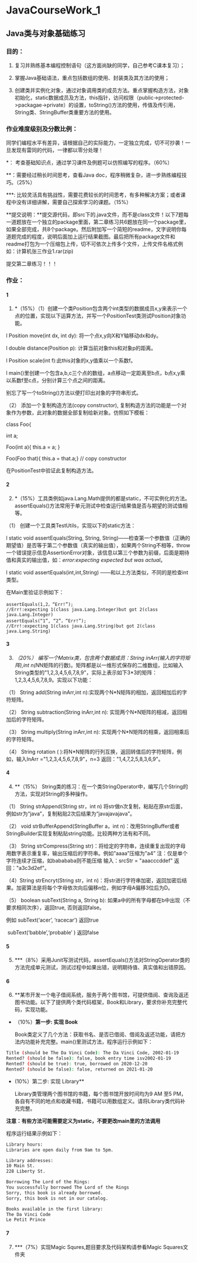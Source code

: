 # JavaCourseWork_1

## Java类与对象基础练习

 

### 目的：

1. 复习并熟练基本编程控制语句（这方面尚缺的同学，自己参考C课本复习）；

2. 掌握Java基础语法，重点包括数组的使用、封装类及其方法的使用；

3. 创建类并实例化对象，通过对象调用类的成员方法。重点掌握构造方法，对象初始化，static数据成员及方法，this指针，访问权限（public->protected->packagae->private）的设置，toString()方法的使用，传值及传引用，String类、StringBuffer类重要方法的使用。

### 作业难度级别及分数比例：

同学们编程水平有差异，请根据自己的实际能力，一定独立完成，切不可抄袭！一旦发现有雷同的代码，一律都以零分处理！

*： 考查基础知识点，通过学习课件及例题可以仿照编写的程序。（60%）

**：需要经过稍长时间思考，查看Java doc，程序稍微复杂，进一步熟练编程技巧。（25%）

***: 比较灵活具有挑战性，需要花费较长的时间思考，有多种解决方案；或者课程中没有详细讲解，需要自己探索学习的课题。（15%）

**提交说明：**提交源代码，即src下的.java文件，而不是class文件！以下7题每一道题放在一个独立的package里面，第二章练习共6题放在同一个package里，如果全部完成，共8个package。然后附加写一个简短的readme，文字说明你每道题完成的程度，说明后面加上运行结果截图。最后把所有package文件和readme打包为一个压缩包上传，切不可依次上传多个文件，上传文件名格式例如：计算机张三作业1.rar(zip)

提交第二章练习！！！

 

### 作业：

#### 1

1. *（15%）（1）创建一个类Position包含两个int类型的数据成员x,y来表示一个点的位置，实现以下运算方法，并写一个PositionTest类测试Position对象功能。

l Position move(int dx, int dy): 将一个点x,y向X和Y轴移动dx和dy。

l double distance(Position p): 计算当前对象this和对象p的距离。

l Position scale(int f):此this对象的x,y值乘以一个系数f。

l main()里创建一个包含a,b,c三个点的数组，a点移动一定距离至b点，b点x,y乘以系数f至c点，分别计算三个点之间的距离。

别忘了写一个toString()方法以便打印出对象的字符串形式。

（2） 添加一个复制构造方法(copy constructor), 复制构造方法的功能是一个对象作为参数，此对象的数据全部复制给新对象。仿照如下模板：

class Foo{ 

int a; 

Foo(int a){ this.a = a; }

Foo(Foo that){ this.a = that.a;}  // copy constructor 

在PositionTest中验证此复制构造方法。

####  2

2. *（15%）工具类例如java.Lang.Math提供的都是static，不可实例化的方法。assertEquals()方法常用于单元测试中检查运行结果值是否与期望的测试值相等。

（1）  创建一个工具类TestUtils，实现以下的static方法：

l  static void assertEquals(String, String, String)——检查第一个参数值（正确的期望值）是否等于第二个参数值（真实的输出值），如果两个String不相等，throw一个错误提示信息AssertionError对象，该信息以第三个参数为前缀，后面是期待值和真实的输出值，如：*error:expecting expected but was actual*。

l  static void assertEquals(int,int,String) ——和以上方法类似，不同的是检查int类型。

在Main里验证示例如下：

```
assertEquals(1,2，“Err!”);
//Err!:expecting 1(class java.Lang.Integer)but got 2(class java.Lang.Integer)
assertEquals(“1”, “2”，“Err!”);
//Err!:expecting 1(class java.Lang.String)but got 2(class java.Lang.String)
```

####  3

3. *（20%） 编写一个Matrix类，包含两个数据成员：String inArr(输入的字符矩阵),int n(N*N矩阵的行数)。矩阵都是以一维形式保存的二维数组，比如输入String类型的"1,2,3,4,5,6,7,8,9"，实际上表示如下3*3的矩阵： 
    1,2,3,4,5,6,7,8,9。实现以下功能：

（1）  String add(String inArr,int n):实现两个N*N矩阵的相加，返回相加后的字符矩阵。

（2）  String subtraction(String inArr,int n): 实现两个N*N矩阵的相减，返回相加后的字符矩阵。

（3）  String multiply(String inArr,int n): 实现两个N*N矩阵的相乘，返回相乘后的字符矩阵。

（4）  String rotation ( ):将N*N矩阵的行列互换，返回转值后的字符矩阵，例如，输入InArr ="1,2,3,4,5,6,7,8,9"，n=3 返回："1,4,7,2,5,8,3,6,9"。

####  4

4. **（15%） String类的练习：在一个类StringOperator中，编写几个String的方法，实现对String的多种操作。

（1） String strAppend(String str，int n) 将str做n次复制，粘贴在原str后面，例如str为“java”，复制粘贴2次后结果为“javajavajava”。

（2） void strBufferAppend(StringBuffer a，int n)：改用StringBuffer或者StringBuilder实现复制粘贴string功能。比较两种方法有和不同。

（3） String strCompress(String str)：将给定的字符串，连续重复出现的字母用数字表示重复率，输出压缩后的字符串。例如”aaaa”压缩为”a4” 
 注：仅是单个字符连续才压缩，如babababa则不能压缩 输入：srcStr = "aaacccddef" 返回："a3c3d2ef"。

（4）String strEncryt(String str，int n)：将str进行字符串加密，返回加密后结果。加密算法是将每个字母依次向后偏移n位，例如字母A偏移3位后为D。

（5） boolean subText(String a, String b): 如果a中的所有字母都在b中出现（不要求相同次序），返回true, 否则返回false。

例如 subText(‘acer’, ‘racecar’) 返回true

​    	subText(‘babble’,‘probable’ ) 返回false

####  5

5. \*\*\*（8%）采用Junit写测试代码，assertEquals()方法对StringOperator类的方法完成单元测试，测试过程中如果出错，说明期待值、真实值和出错原因。

#### 6

6. \*\*某市开发一个电子借阅系统，服务于两个图书馆，可提供借阅、查询及返还图书功能。以下了提供两个类代码框架，Book和Library，要求你补充完整代码，实现功能。

* （10%）**第一步: 实现 Book** 

  	Book类定义了几个方法：获取书名、是否已借阅、借阅及返还功能，请把方法内功能补充完整。main()里测试方法，程序运行示例如下：

```bash
Title (should be The Da Vinci Code): The Da Vinci Code, 2002-01-19
Rented? (should be false): false, book entry time isv2002-01-19
Rented? (should be true): true, borrowed on 2020-12-20
Rented? (should be false): false, returned on 2021-01-20
```

- (10%）第二步: 实现 Library\*\* 

  Library类管理两个图书馆的书籍，每个图书馆开放时间均为9 AM 至5 PM，各自有不同的地点和收藏书籍，书籍可以用数组定义。请将Library类代码补充完整。

**注意：有些方法可能需要定义为static，不要更改main里的方法调用**

程序运行结果示例如下：

```bash
Library hours:
Libraries are open daily from 9am to 5pm.

Library addresses:
10 Main St.
228 Liberty St.

Borrowing The Lord of the Rings:
You successfully borrowed The Lord of the Rings
Sorry, this book is already borrowed.
Sorry, this book is not in our catalog.

Books available in the first library:
The Da Vinci Code
Le Petit Prince
```

####  7

7. \*\*\*（7%）实现Magic Squres,题目要求及代码架构请参看Magic Squares文件夹
